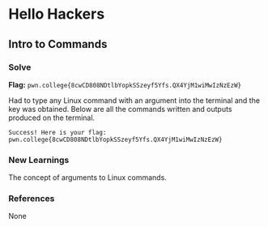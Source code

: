 # Hello Hackers

## Intro to Commands


### Solve
**Flag:** `pwn.college{8cwCD808NDtlbYopkSSzeyf5Yfs.QX4YjM1wiMwIzNzEzW}`

Had to type any Linux command with an argument into the terminal and the key was obtained. Below are all the commands written and outputs produced on the terminal.

```:~$ hello hackers
Success! Here is your flag:
pwn.college{8cwCD808NDtlbYopkSSzeyf5Yfs.QX4YjM1wiMwIzNzEzW}
```

### New Learnings
The concept of arguments to Linux commands.

### References
None